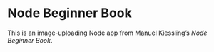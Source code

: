 Node Beginner Book
==================

This is an image-uploading Node app from Manuel Kiessling&rsquo;s *Node Beginner Book*.